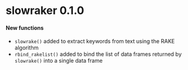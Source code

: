 # slowraker 0.1.0

#### New functions

* `slowrake()` added to extract keywords from text using the RAKE algorithm
* `rbind_rakelist()` added to bind the list of data frames returned by `slowrake()` into a single data frame